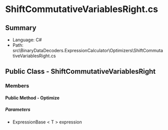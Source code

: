 ﻿# ShiftCommutativeVariablesRight.cs

## Summary

* Language: C#
* Path: src\BinaryDataDecoders.ExpressionCalculator\Optimizers\ShiftCommutativeVariablesRight.cs

## Public Class - ShiftCommutativeVariablesRight

### Members

#### Public Method - Optimize

#####  Parameters

 - ExpressionBase < T > expression 

